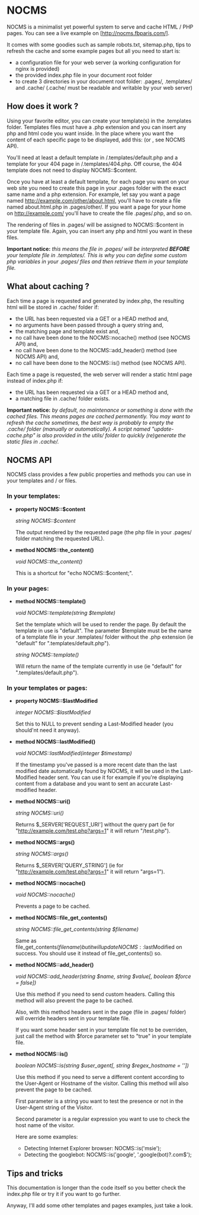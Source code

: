 NOCMS
=====

NOCMS is a minimalist yet powerful system to serve and cache HTML / PHP pages. You can see a live example on [http://nocms.fbparis.com/].

It comes with some goodies such as sample robots.txt, sitemap.php, tips to refresh the cache and some example pages but all you need to start is:
* a configuration file for your web server (a working configuration for nginx is provided)
* the provided index.php file in your document root folder
* to create 3 directories in your document root folder: .pages/, .templates/ and .cache/ (.cache/ must be readable and writable by your web server)


How does it work ?
------------------

Using your favorite editor, you can create your template(s) in the .templates folder. Templates files must have a .php extension and you can insert any php and html code you want inside. In the place where you want the content of each specific page to be displayed, add this: <?php NOCMS::the_content(); ?> (or <?php echo NOCMS::$content; ?>, see NOCMS API).

You'll need at least a default template in /.templates/default.php and a template for your 404 page in /.templates/404.php. Off course, the 404 template does not need to display NOCMS::$content.

Once you have at least a default template, for each page you want on your web site you need to create this page in your .pages folder with the exact same name and a php extension. For example, let say you want a page named http://example.com/other/about.html, you'll have to create a file named about.html.php in .pages/other/. If you want a page for your home on http://example.com/ you'll have to create the file .pages/.php, and so on.

The rendering of files in .pages/ will be assigned to NOCMS::$content in your template file. Again, you can insert any php and html you want in these files.

**Important notice:** _this means the file in .pages/ will be interpreted **BEFORE** your template file in .templates/. This is why you can define some custom php variables in your .pages/ files and then retrieve them in your template file._


What about caching ?
--------------------

Each time a page is requested and generated by index.php, the resulting html will be stored in .cache/ folder if:
* the URL has been requested via a GET or a HEAD method and,
* no arguments have been passed through a query string and,
* the matching page and template exist and,
* no call have been done to the NOCMS::nocache() method (see NOCMS API) and,
* no call have been done to the NOCMS::add_header() method (see NOCMS API) and,
* no call have been done to the NOCMS::is() method (see NOCMS API).

Each time a page is requested, the web server will render a static html page instead of index.php if:
* the URL has been requested via a GET or a HEAD method and,
* a matching file in .cache/ folder exists.

**Important notice:** _by default, no maintenance or something is done with the cached files. This means pages are cached permanently. You may want to refresh the cache sometimes, the best way is probably to empty the .cache/ folder (manually or automatically). A script named "update-cache.php" is also provided in the utils/ folder to quickly (re)generate the static files in .cache/._

NOCMS API
---------

NOCMS class provides a few public properties and methods you can use in your templates and / or files.

### In your templates:

* **property NOCMS::$content**

    _string NOCMS::$content_
    
    The output rendered by the requested page (the php file in your .pages/ folder matching the requested URL).
* **method NOCMS::the_content()**

    _void NOCMS::the_content()_
    
    This is a shortcut for "echo NOCMS::$content;".

### In your pages:

* **method NOCMS::template()**

    _void NOCMS::template(string $template)_
    
    Set the template which will be used to render the page. By default the template in use is "default". The parameter $template must be the name of a template file in your .templates/ folder without the .php extension (ie "default" for ".templates/default.php").
    
    _string NOCMS::template()_ 
    
    Will return the name of the template currently in use (ie "default" for ".templates/default.php").

### In your templates or pages:

* **property NOCMS::$lastModified**

    _integer NOCMS::$lastModified_
    
    Set this to NULL to prevent sending a Last-Modified header (you should'nt need it anyway).
* **method NOCMS::lastModified()**

    _void NOCMS::lastModified(integer $timestamp)_
    
    If the timestamp you've passed is a more recent date than the last modified date automatically found by NOCMS, it will be used in the Last-Modified header sent. You can use it for example if you're displaying content from a database and you want to sent an accurate Last-modified header.
* **method NOCMS::uri()**

    _string NOCMS::uri()_
    
    Returns $_SERVER\['REQUEST_URI'\] without the query part (ie for "http://example.com/test.php?args=1" it will return "/test.php").
* **method NOCMS::args()**
	
	_string NOCMS::args()_
	
	Returns $_SERVER\['QUERY_STRING'\] (ie for "http://example.com/test.php?args=1" it will return "args=1").
* **method NOCMS::nocache()**

	_void NOCMS::nocache()_
	
	Prevents a page to be cached.
* **method NOCMS::file_get_contents()**

	_string NOCMS::file_get_contents(string $filename)_
	
	Same as file_get_contents($filename) but it will update NOCMS::$lastModified on success. You should use it instead of file_get_contents() so.
* **method NOCMS::add_header()**

	_void NOCMS::add_header(string $name, string $value\[, boolean $force = false\])_
	
	Use this method if you need to send custom headers. Calling this method will also prevent the page to be cached.
	
	Also, with this method headers sent in the page (file in .pages/ folder) will override headers sent in your template file.
	
	If you want some header sent in your template file not to be overriden, just call the method with $force parameter set to "true" in your template file.
* **method NOCMS::is()**

	_boolean NOCMS::is(string $user_agent\[, string $regex_hostname = ''\])_
	
	Use this method if you need to serve a different content according to the User-Agent or Hostname of the visitor. Calling this method will also prevent the page to be cached.
	
	First parameter is a string you want to test the presence or not in the User-Agent string of the Visitor.
	
	Second parameter is a regular expression you want to use to check the host name of the visitor.
	
	Here are some examples:
	* Detecting Internet Explorer browser: NOCMS::is('msie');
	* Detecting the googlebot: NOCMS::is('google', '\.google(bot)?\.com$');

Tips and tricks
---------------

This documentation is longer than the code itself so you better check the index.php file or try it if you want to go further.

Anyway, I'll add some other templates and pages examples, just take a look.
